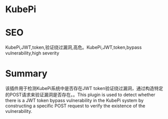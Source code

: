 # KubePi
# SEO
KubePi,JWT,token,验证绕过漏洞,高危。KubePi,JWT,token,bypass vulnerability,high severity
# Summary
该插件用于检测KubePi系统中是否存在JWT token验证绕过漏洞，通过构造特定的POST请求来验证漏洞是否存在。。This plugin is used to detect whether there is a JWT token bypass vulnerability in the KubePi system by constructing a specific POST request to verify the existence of the vulnerability.
